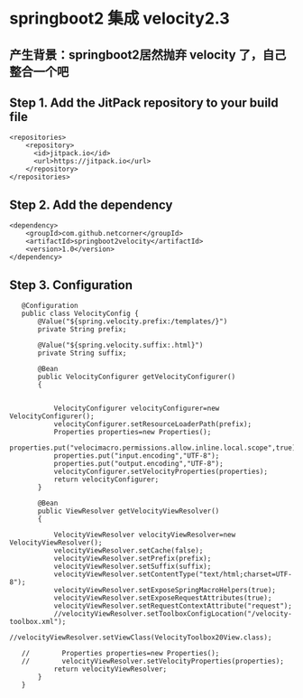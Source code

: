 # springboot2 集成 velocity2.3
## 产生背景：springboot2居然抛弃 velocity 了，自己整合一个吧 
 
 


 ## Step 1. Add the JitPack repository to your build file
    <repositories>
        <repository>
          <id>jitpack.io</id>
          <url>https://jitpack.io</url>
        </repository>
    </repositories>
    

## Step 2. Add the dependency
    <dependency>
        <groupId>com.github.netcorner</groupId>
        <artifactId>springboot2velocity</artifactId>
        <version>1.0</version>
    </dependency>

## Step 3. Configuration
       @Configuration
       public class VelocityConfig {
           @Value("${spring.velocity.prefix:/templates/}")
           private String prefix;
       
           @Value("${spring.velocity.suffix:.html}")
           private String suffix;
       
           @Bean
           public VelocityConfigurer getVelocityConfigurer()
           {
       
       
               VelocityConfigurer velocityConfigurer=new VelocityConfigurer();
               velocityConfigurer.setResourceLoaderPath(prefix);
               Properties properties=new Properties();
               properties.put("velocimacro.permissions.allow.inline.local.scope",true);
               properties.put("input.encoding","UTF-8");
               properties.put("output.encoding","UTF-8");
               velocityConfigurer.setVelocityProperties(properties);
               return velocityConfigurer;
           }
       
           @Bean
           public ViewResolver getVelocityViewResolver()
           {
       
               VelocityViewResolver velocityViewResolver=new VelocityViewResolver();
               velocityViewResolver.setCache(false);
               velocityViewResolver.setPrefix(prefix);
               velocityViewResolver.setSuffix(suffix);
               velocityViewResolver.setContentType("text/html;charset=UTF-8");
               velocityViewResolver.setExposeSpringMacroHelpers(true);
               velocityViewResolver.setExposeRequestAttributes(true);
               velocityViewResolver.setRequestContextAttribute("request");
               //velocityViewResolver.setToolboxConfigLocation("/velocity-toolbox.xml");
               //velocityViewResolver.setViewClass(VelocityToolbox20View.class);
       
       //        Properties properties=new Properties();
       //        velocityViewResolver.setVelocityProperties(properties);
               return velocityViewResolver;
           }
       }
